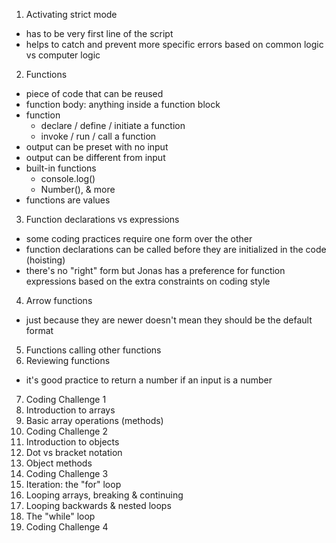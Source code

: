 1. Activating strict mode
- has to be very first line of the script
- helps to catch and prevent more specific errors based on common logic vs computer logic
2. Functions
- piece of code that can be reused
- function body: anything inside a function block
- function
    - declare / define / initiate a function
    - invoke / run / call a function
- output can be preset with no input
- output can be different from input
- built-in functions
    - console.log()
    - Number(), & more
- functions are values
3. Function declarations vs expressions
- some coding practices require one form over the other
- function declarations can be called before they are initialized in the code (hoisting)
- there's no "right" form but Jonas has a preference for function expressions based on the extra constraints on coding style
4. Arrow functions
- just because they are newer doesn't mean they should be the default format
5. Functions calling other functions
6. Reviewing functions
- it's good practice to return a number if an input is a number
7. Coding Challenge 1
8. Introduction to arrays
9. Basic array operations (methods)
10. Coding Challenge 2
11. Introduction to objects
12. Dot vs bracket notation
13. Object methods
14. Coding Challenge 3
15. Iteration: the "for" loop
16. Looping arrays, breaking & continuing
17. Looping backwards & nested loops
18. The "while" loop
19. Coding Challenge 4